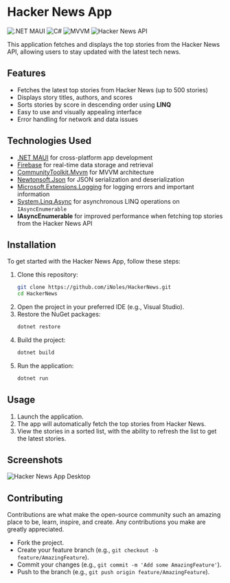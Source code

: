 # Hacker News App

![.NET MAUI](https://img.shields.io/badge/.NET_MAUI-512BD4?style=flat&logo=dotnet&logoColor=white)
![C#](https://img.shields.io/badge/C%23-239120?style=flat&logo=c-sharp&logoColor=white)
![MVVM](https://img.shields.io/badge/MVVM-CommunityToolkit-blue)
![Hacker News API](https://img.shields.io/badge/API-Hacker_News-orange)

This application fetches and displays the top stories from the Hacker News API, allowing users to stay updated with the latest tech news.

## Features

- Fetches the latest top stories from Hacker News (up to 500 stories)
- Displays story titles, authors, and scores
- Sorts stories by score in descending order using **LINQ**
- Easy to use and visually appealing interface
- Error handling for network and data issues

## Technologies Used

- [.NET MAUI](https://dotnet.microsoft.com/apps/maui) for cross-platform app development
- [Firebase](https://firebase.google.com/) for real-time data storage and retrieval
- [CommunityToolkit.Mvvm](https://learn.microsoft.com/en-us/dotnet/communitytoolkit/mvvm/overview) for MVVM architecture
- [Newtonsoft.Json](https://www.newtonsoft.com/json) for JSON serialization and deserialization
- [Microsoft.Extensions.Logging](https://learn.microsoft.com/en-us/dotnet/core/extensions/logging) for logging errors and important information
- [System.Linq.Async](https://github.com/dotnet/reactive) for asynchronous LINQ operations on `IAsyncEnumerable`
- **IAsyncEnumerable** for improved performance when fetching top stories from the Hacker News API

## Installation

To get started with the Hacker News App, follow these steps:

1. Clone this repository:
   ```bash
   git clone https://github.com/iNoles/HackerNews.git
   cd HackerNews
   ```
2. Open the project in your preferred IDE (e.g., Visual Studio).
3. Restore the NuGet packages:
    ```bash
    dotnet restore
    ```
4. Build the project:
    ```bash
    dotnet build
    ```
5. Run the application:
    ```bash
    dotnet run
    ```

## Usage

1. Launch the application.
2. The app will automatically fetch the top stories from Hacker News.
3. View the stories in a sorted list, with the ability to refresh the list to get the latest stories.

## Screenshots
![Hacker News App Desktop](https://github.com/iNoles/HackerNews/assets/49764/9f4ebdcb-014b-4979-a244-f81c6903f89b)

## Contributing

Contributions are what make the open-source community such an amazing place to be, learn, inspire, and create. Any contributions you make are greatly appreciated.

- Fork the project.
- Create your feature branch (e.g., ``git checkout -b feature/AmazingFeature``).
- Commit your changes (e.g., ``git commit -m 'Add some AmazingFeature'``).
- Push to the branch (e.g., ``git push origin feature/AmazingFeature``).

